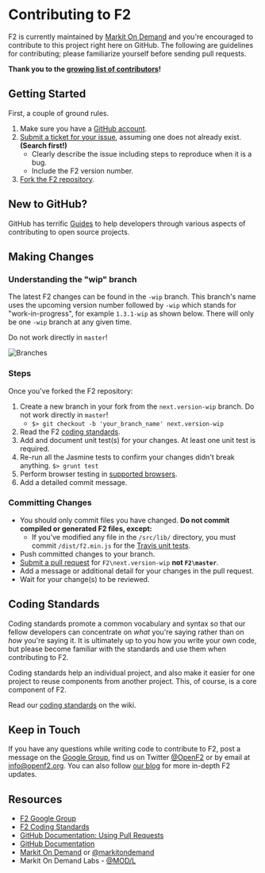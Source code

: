 # Contributing to F2

F2 is currently maintained by [Markit On Demand](http://www.markitondemand.com) and you're encouraged to contribute to this project right here on GitHub. The following are guidelines for contributing; please familiarize yourself before sending pull requests.

**Thank you to the [growing list of contributors](https://github.com/OpenF2/F2/graphs/contributors)!**

## Getting Started

First, a couple of ground rules.

1. Make sure you have a [GitHub account](https://github.com/signup/free).
2. [Submit a ticket for your issue](https://github.com/OpenF2/F2/issues), assuming one does not already exist. **(Search first!)**
	* Clearly describe the issue including steps to reproduce when it is a bug.
	* Include the F2 version number.
3. [Fork the F2 repository](https://github.com/OpenF2/F2/fork).

## New to GitHub? 

GitHub has terrific [Guides](http://guides.github.com/) to help developers through various aspects of contributing to open source projects.

## Making Changes

### Understanding the "wip" branch

The latest F2 changes can be found in the `-wip` branch. This branch's name uses the upcoming version number followed by `-wip` which stands for "work-in-progress", for example `1.3.1-wip` as shown below. There will only be one `-wip` branch at any given time.

Do not work directly in `master`! 

![Branches](http://docs.openf2.org/img/branches.png)

### Steps

Once you've forked the F2 repository:

1. Create a new branch in your fork from the `next.version-wip` branch.  Do not work directly in `master`! 
    * `$> git checkout -b 'your_branch_name' next.version-wip`
3. Read the F2 [coding standards](https://github.com/OpenF2/F2/wiki/Coding-Standards).
4. Add and document unit test(s) for your changes. At least one unit test is required.
5. Re-run all the Jasmine tests to confirm your changes didn't break anything. `$> grunt test`
6. Perform browser testing in [supported browsers](https://github.com/OpenF2/F2/wiki/Browser-Compatibility).
7. Add a detailed commit message.

### Committing Changes

* You should only commit files you have changed. **Do not commit compiled or generated F2 files, except:**
    * If you've modified any file in the `/src/lib/` directory, you must commit `/dist/f2.min.js` for the [Travis unit tests](https://travis-ci.org/OpenF2/F2).
* Push committed changes to your branch.
* [Submit a pull request](https://help.github.com/articles/using-pull-requests) for `F2\next.version-wip` **not `F2\master`**.
* Add a message or additional detail for your changes in the pull request.
* Wait for your change(s) to be reviewed.


## Coding Standards

Coding standards promote a common vocabulary and syntax so that our fellow developers can concentrate on _what_ you're saying rather than on _how_ you're saying it. It is ultimately up to you how you write your own code, but please become familiar with the standards and use them when contributing to F2.

Coding standards help an individual project, and also make it easier for one project to reuse components from another project. This, of course, is a core component of F2.

Read our [coding standards](https://github.com/OpenF2/F2/wiki/Coding-Standards) on the wiki.

## Keep in Touch

If you have any questions while writing code to contribute to F2, post a message on the [Google Group](https://groups.google.com/forum/#!forum/OpenF2), find us on Twitter [@OpenF2](https://twitter.com/OpenF2) or by email at [info@openf2.org](mailto:info@openf2.org). You can also follow [our blog](http://blog.openf2.org) for more in-depth F2 updates.

## Resources

* [F2 Google Group](https://groups.google.com/forum/#!forum/OpenF2)
* [F2 Coding Standards](https://github.com/OpenF2/F2/wiki/Coding-Standards)
* [GitHub Documentation: Using Pull Requests](https://help.github.com/articles/using-pull-requests)
* [GitHub Documentation](https://help.github.com/)
* [Markit On Demand](http://www.markitondemand.com/) or [@markitondemand](https://twitter.com/markitondemand)
* Markit On Demand Labs - [@MOD/L](https://twitter.com/mod_labs)
